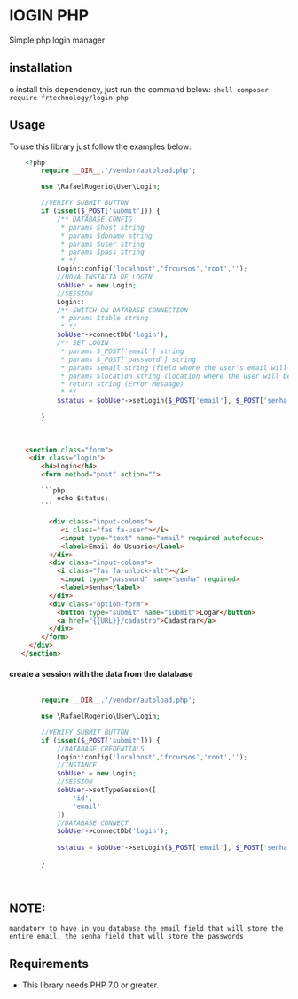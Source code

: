 # lOGIN PHP

Simple php login manager

## installation

o install this dependency, just run the command below:
	```shell
		composer require frtechnology/login-php
	```

## Usage

To use this library just follow the examples below:

```php
    <?php
		require __DIR__.'/vendor/autoload.php';

	    use \RafaelRogerio\User\Login;

        //VERIFY SUBMIT BUTTON
	    if (isset($_POST['submit'])) {
			/** DATABASE CONFIG
			 * params $host string
			 * params $dbname string
			 * params $user string
			 * params $pass string
			 * */		
		    Login::config('localhost','frcursos','root','');
            //NOVA INSTACIA DE LOGIN
		    $obUser = new Login;
			//SESSION
			Login::
			/** SWITCH ON DATABASE CONNECTION
			 * params $table string
			 * */
		    $obUser->connectDb('login');
            /** SET LOGIN
			 * params $_POST['email'] string
			 * params $_POST['password'] string
			 * params $email string (field where the user's email will be searched)
			 * params $location string (location where the user will be redirected)
			 * return string (Error Mesaage)
			 * */
		    $status = $obUser->setLogin($_POST['email'], $_POST['senha'],'email', 'http://localhost/FRcursos');
		
	    }
	
	
```
```html
	<section class="form">
     <div class="login">
        <h4>Login</h4>
        <form method="post" action="">
```
            ```php
                echo $status;
            ```
```html
          <div class="input-coloms">
             <i class="fas fa-user"></i>
             <input type="text" name="email" required autofocus>
             <label>Email do Usuario</label>
          </div>
          <div class="input-coloms">
            <i class="fas fa-unlock-alt"></i>
             <input type="password" name="senha" required>
             <label>Senha</label>
          </div>
          <div class="option-form">
            <button type="submit" name="submit">Logar</button>
            <a href="{{URL}}/cadastro">Cadastrar</a>
          </div>
        </form>
     </div>
   </section>
```

#### create a session with the data from the database

```php

		require __DIR__.'/vendor/autoload.php';

	    use \RafaelRogerio\User\Login;

        //VERIFY SUBMIT BUTTON
	    if (isset($_POST['submit'])) {
            //DATABASE CREDENTIALS		
		    Login::config('localhost','frcursos','root','');
            //INSTANCE
		    $obUser = new Login;
			//SESSION
			$obUser->setTypeSession([
				'id',
				'email'
			])
            //DATABASE CONNECT
		    $obUser->connectDb('login');
            
		    $status = $obUser->setLogin($_POST['email'], $_POST['senha'],'email', 'http://localhost/FRcursos');
		
	    }
	
	
```
## NOTE:

	mandatory to have in you database the email field that will store the entire email, the senha field that will store the passwords

## Requirements
- This library needs PHP 7.0 or greater.
